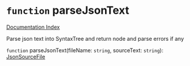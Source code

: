 # `function` parseJsonText

[Documentation Index](../README.md)

Parse json text into SyntaxTree and return node and parse errors if any

`function` parseJsonText(fileName: `string`, sourceText: `string`): [JsonSourceFile](../private.interface.JsonSourceFile/README.md)